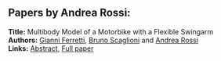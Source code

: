 <h2>Papers by Andrea Rossi:</h2>
<p>
<b>Title:</b> Multibody Model of a Motorbike with a Flexible Swingarm<br />
<b>Authors:</b> <a href="../authors/author_89.html">Gianni Ferretti</a>, <a href="../authors/author_272.html">Bruno Scaglioni</a> and <a href="../authors/author_261.html">Andrea Rossi</a><br />
<b>Links:</b> <a href="../abstracts/abstract_29.pdf">Abstract</a>, <a href="../submissions/ECP14096273_FerrettiScaglioniRossi.pdf">Full paper</a>
</p>